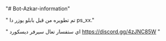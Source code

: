 "# Bot-Azkar-information" 

" تم تطويره من قبل بابلو يوزر دا ps_xx."

" اي ستفسار تعال سيرفر ديسكورد https://discord.gg/4zJNC85W " 

